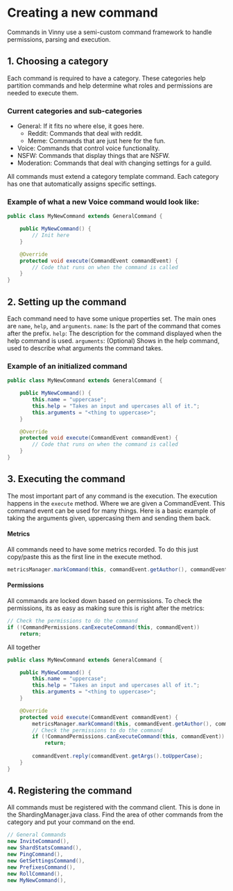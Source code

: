# Creating a new command

Commands in Vinny use a semi-custom command framework to handle permissions, parsing and execution. 

## 1. Choosing a category
Each command is required to have a category. These categories help partition commands and help determine what roles and permissions are needed to execute them.

### Current categories and sub-categories
- General: If it fits no where else, it goes here.
   - Reddit: Commands that deal with reddit.
   - Meme: Commands that are just here for the fun.
- Voice: Commands that control voice functionality.
- NSFW: Commands that display things that are NSFW.
- Moderation: Commands that deal with changing settings for a guild.

All commands must extend a category template command. Each category has one that automatically assigns specific settings. 

### Example of what a new Voice command would look like:
```java
public class MyNewCommand extends GeneralCommand {

    public MyNewCommand() {
        // Init here
    }

    @Override
    protected void execute(CommandEvent commandEvent) {
        // Code that runs on when the command is called
    }
}
```  
  
## 2. Setting up the command
Each command need to have some unique properties set. The main ones are `name`, `help`, and `arguments`.
`name`: Is the part of the command that comes after the prefix.
`help`: The description for the command displayed when the help command is used.
`arguments`: (Optional) Shows in the help command, used to describe what arguments the command takes.
  
### Example of an initialized command
```java
public class MyNewCommand extends GeneralCommand {

    public MyNewCommand() {
        this.name = "uppercase";
        this.help = "Takes an input and upercases all of it.";
        this.arguments = "<thing to uppercase>";
    }

    @Override
    protected void execute(CommandEvent commandEvent) {
        // Code that runs on when the command is called
    }
}
```  
  
  
## 3. Executing the command
The most important part of any command is the execution. The execution happens in the `execute` method. Where we are given a CommandEvent. This command event can be used for many things. 
Here is a basic example of taking the arguments given, uppercasing them and sending them back.

#### Metrics
All commands need to have some metrics recorded. To do this just copy/paste this as the first line in the execute method.
```java
metricsManager.markCommand(this, commandEvent.getAuthor(), commandEvent.getGuild());
``` 

#### Permissions
All commands are locked down based on permissions. To check the permissions, its as easy as making sure this is right after the metrics:
```java
// Check the permissions to do the command
if (!CommandPermissions.canExecuteCommand(this, commandEvent))
    return;
```
All together
```java
public class MyNewCommand extends GeneralCommand {

    public MyNewCommand() {
        this.name = "uppercase";
        this.help = "Takes an input and upercases all of it.";
        this.arguments = "<thing to uppercase>";
    }

    @Override
    protected void execute(CommandEvent commandEvent) {
        metricsManager.markCommand(this, commandEvent.getAuthor(), commandEvent.getGuild());
        // Check the permissions to do the command
        if (!CommandPermissions.canExecuteCommand(this, commandEvent))
            return;
            
        commandEvent.reply(commandEvent.getArgs().toUpperCase);
    }
}
```  

## 4. Registering the command
All commands must be registered with the command client. This is done in the ShardingManager.java class. Find the area of other commands from the category and put your command on the end. 
```java
// General Commands
new InviteCommand(),
new ShardStatsCommand(),
new PingCommand(),
new GetSettingsCommand(),
new PrefixesCommand(),
new RollCommand(),
new MyNewCommand(),
```
